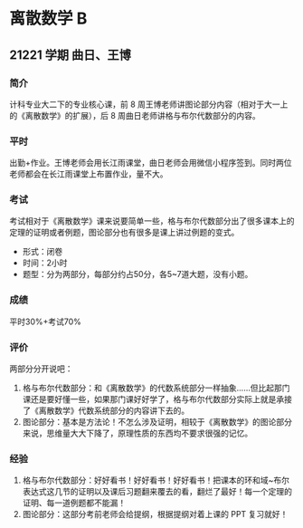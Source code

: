# 离散数学 B

## 21221 学期 曲日、王博

### 简介

计科专业大二下的专业核心课，前 8 周王博老师讲图论部分内容（相对于大一上的《离散数学》的扩展），后 8 周曲日老师讲格与布尔代数部分的内容。

### 平时

出勤+作业。王博老师会用长江雨课堂，曲日老师会用微信小程序签到。同时两位老师都会在长江雨课堂上布置作业，量不大。

### 考试

考试相对于《离散数学》课来说要简单一些，格与布尔代数部分出了很多课本上的定理的证明或者例题，图论部分也有很多是课上讲过例题的变式。

- 形式：闭卷
- 时间：2小时
- 题型：分为两部分，每部分约占50分，各5~7道大题，没有小题。

### 成绩

平时30%+考试70%

### 评价

两部分分开说吧：

1. 格与布尔代数部分：和《离散数学》的代数系统部分一样抽象……但比起那门课还是要好懂一些，如果那门课好好学了，格与布尔代数部分实际上就是承接了《离散数学》代数系统部分的内容讲下去的。
2. 图论部分：基本是方法论！不怎么涉及证明，相较于《离散数学》的图论部分来说，思维量大大下降了，原理性质的东西均不要求很强的记忆。

### 经验

1. 格与布尔代数部分：好好看书！好好看书！好好看书！把课本的环和域~布尔表达式这几节的证明以及课后习题翻来覆去的看，翻烂了最好！每一个定理的证明、每一道例题都不能漏！
2. 图论部分：这部分考前老师会给提纲，根据提纲对着上课的 PPT 复习就好！